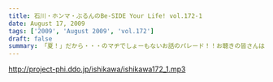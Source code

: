 ```yaml
---
title: 石川・ホンマ・ぶるんのBe-SIDE Your Life! vol.172-1
date: August 17, 2009
tags: ['2009', 'August 2009', 'vol.172']
draft: false
summary: 「夏！」だから・・・のマヂでしょーもないお話のパレード！！お聴きの皆さんはどうお思いになるのか・・・そんな内容です。NAMAE
---
```


http://project-phi.ddo.jp/ishikawa/ishikawa172_1.mp3